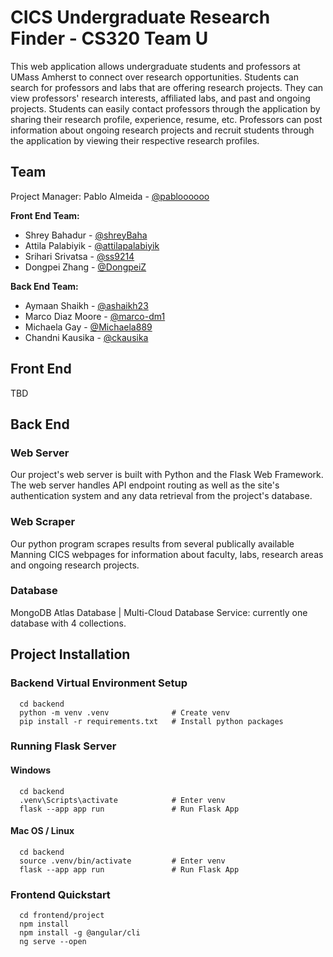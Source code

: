 
# CICS Undergraduate Research Finder - CS320 Team U

This web application allows undergraduate students and professors at UMass Amherst to connect over research opportunities. Students can search for professors and labs that are offering research projects. They can view professors' research interests, affiliated labs, and past and ongoing projects. Students can easily contact professors through the application by sharing their research profile, experience, resume, etc. Professors can post information about ongoing research projects and recruit students through the application by viewing their respective research profiles.


## Team
Project Manager: Pablo Almeida - [@pabloooooo](https://www.github.com/pabloooooo)

**Front End Team:**
- Shrey Bahadur - [@shreyBaha](https://www.github.com/shreyBaha)
- Attila Palabiyik - [@attilapalabiyik](https://www.github.com/attilapalabiyik)
- Srihari Srivatsa - [@ss9214 ](https://www.github.com/ss9214 )
- Dongpei Zhang - [@DongpeiZ](https://www.github.com/DongpeiZ)

**Back End Team:**
- Aymaan Shaikh - [@ashaikh23](https://www.github.com/ashaikh23)
- Marco Diaz Moore - [@marco-dm1](https://www.github.com/marco-dm1)
- Michaela Gay - [@Michaela889](https://www.github.com/Michaela889)
- Chandni Kausika - [@ckausika](https://www.github.com/ckausika)

## Front End
TBD

## Back End
### Web Server
Our project's web server is built with Python and the Flask Web Framework. The web server handles API endpoint routing as well as the site's authentication system and any data retrieval from the project's database.

### Web Scraper
Our python program scrapes results from several publically available Manning CICS webpages for information about faculty, labs, research areas and ongoing research projects.  

### Database
MongoDB Atlas Database | Multi-Cloud Database Service: currently one database with 4 collections.


## Project Installation

### Backend Virtual Environment Setup

```
  cd backend
  python -m venv .venv              # Create venv
  pip install -r requirements.txt   # Install python packages
```

### Running Flask Server

#### Windows

```
  cd backend
  .venv\Scripts\activate            # Enter venv
  flask --app app run               # Run Flask App
```

#### Mac OS / Linux

```
  cd backend
  source .venv/bin/activate         # Enter venv
  flask --app app run               # Run Flask App
```

### Frontend Quickstart

```
  cd frontend/project
  npm install
  npm install -g @angular/cli
  ng serve --open
```

